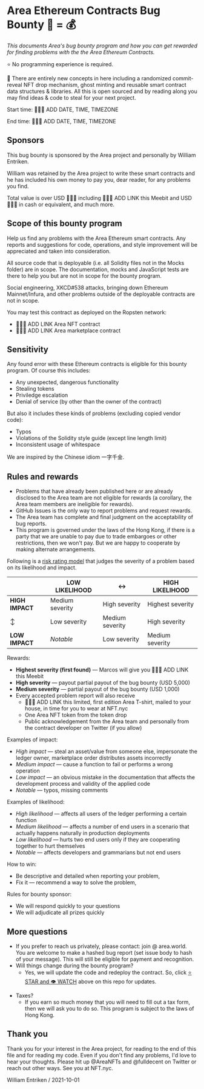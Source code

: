 # Area Ethereum Contracts Bug Bounty :bug: = :moneybag:

*This documents Area's bug bounty program and how you can get rewarded for finding problems with the the Area Ethereum Contracts.*

:star: No programming experience is required.

:rainbow: There are entirely new concepts in here including a randomized commit-reveal NFT drop mechanism, ghost minting and reusable smart contract data structures & libraries. All this is open sourced and by reading along you may find ideas & code to steal for your next project.

Start time: :red_circle::red_circle::red_circle: ADD DATE, TIME, TIMEZONE

End time: :red_circle::red_circle::red_circle: ADD DATE, TIME, TIMEZONE

## Sponsors

This bug bounty is sponsored by the Area project and personally by William Entriken.

William was retained by the Area project to write these smart contracts and he has included his own money to pay you, dear reader, for any problems you find.

Total value is over USD :red_circle::red_circle::red_circle: including :red_circle::red_circle::red_circle: ADD LINK this Meebit and USD :red_circle::red_circle::red_circle: in cash or equivalent, and much more.

## Scope of this bounty program

Help us find any problems with the Area Ethereum smart contracts. Any reports and suggestions for code, operations, and style improvement will be appreciated and taken into consideration.

All source code that is deployable (i.e. all Solidity files not in the Mocks folder) are in scope. The documentation, mocks and JavaScript tests are there to help you but are not in scope for the bounty program.

Social engineering, XKCD#538 attacks, bringing down Ethereum Mainnet/Infura, and other problems outside of the deployable contracts are not in scope.

You may test this contract as deployed on the Ropsten network:

-  :red_circle::red_circle::red_circle: ADD LINK Area NFT contract
-  :red_circle::red_circle::red_circle: ADD LINK Area marketplace contract

## Sensitivity

Any found error with these Ethereum contracts is eligible for this bounty program. Of course this includes:

- Any unexpected, dangerous functionality
- Stealing tokens
- Priviledge escalation
- Denial of service (by other than the owner of the contract)

But also it includes these kinds of problems (excluding copied vendor code):

* Typos
* Violations of the Solidity style guide (except line length limit)
* Inconsistent usage of whitespace

We are inspired by the Chinese idiom 一字千金.

## Rules and rewards

- Problems that have already been published here or are already disclosed to the Area team are not eligible for rewards (a corollary, the Area team members are ineligible for rewards).
- GitHub Issues is the only way to report problems and request rewards.
- The Area team has complete and final judgment on the acceptability of bug reports.
- This program is governed under the laws of the Hong Kong, if there is a party that we are unable to pay due to trade embargoes or other restrictions, then we won't pay. But we are happy to cooperate by making alternate arrangements.

Following is a [risk rating model](https://www.owasp.org/index.php/OWASP_Risk_Rating_Methodology) that judges the severity of a problem based on its likelihood and impact.

|                 | LOW LIKELIHOOD  | :left_right_arrow: | HIGH LIKELIHOOD  |
| --------------- | --------------- | ------------------ | ---------------- |
| **HIGH IMPACT** | Medium severity | High severity      | Highest severity |
| :arrow_up_down: | Low severity    | Medium severity    | High severity    |
| **LOW IMPACT**  | *Notable*       | Low severity       | Medium severity  |

Rewards:

- **Highest severity (first found)** —  Marcos will give you :red_circle::red_circle::red_circle: ADD LINK  this Meebit
- **High severity** — payout partial payout of the bug bounty (USD 5,000)
- **Medium severity** — partial payout of the bug bounty (USD 1,000)
- Every accepted problem report will also receive
  - :red_circle::red_circle::red_circle: ADD LINK this limited, first edition Area T-shirt, mailed to your house, in time for you to wear at NFT.nyc
  - One Area NFT token from the token drop
  - Public acknowledgement from the Area team and personally from the contract developer on Twitter (if you allow)

Examples of impact:

- *High impact* — steal an asset/value from someone else, impersonate the ledger owner, marketplace order distributes assets incorrectly
- *Medium impact* — cause a function to fail or performs a wrong operation
- *Low impact* — an obvious mistake in the documentation that affects the development process and validity of the applied code
- *Notable* — typos, missing comments

Examples of likelihood:

* *High likelihood* — affects all users of the ledger performing a certain function
* *Medium likelihood* — affects a number of end users in a scenario that actually happens naturally in production deployments
* *Low likelihood* — hurts two end users only if they are cooperating together to hurt themselves
* *Notable* — affects developers and grammarians but not end users

How to win:

- Be descriptive and detailed when reporting your problem,
- Fix it — recommend a way to solve the problem,

Rules for bounty sponsor:

- We will respond quickly to your questions
- We will adjudicate all prizes quickly

## More questions

* If you prefer to reach us privately, please contact: join @ area.world. You are welcome to make a hashed bug report (set issue body to hash of your message). This will still be eligible for payment and recognition.
* Will things change during the bounty program?
  * Yes, we will update the code and redeploy the contract. So, click [:star: STAR and :eye: WATCH](https://github.com/0xcert/framework/) above on this repo for updates.

- Taxes?
  - If you earn so much money that you will need to fill out a tax form, then we will ask you to do so. This program is subject to the laws of Hong Kong.

## Thank you

Thank you for your interest in the Area project, for reading to the end of this file and for reading my code. Even if you don't find any problems, I'd love to hear your thoughts. Please hit up @AreaNFTs and @fulldecent on Twitter or reach out other ways. See you at NFT.nyc.

William Entriken / 2021-10-01